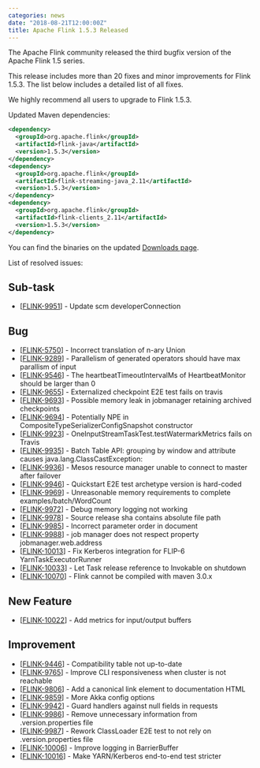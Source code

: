 ```yaml
---
categories: news
date: "2018-08-21T12:00:00Z"
title: Apache Flink 1.5.3 Released
---
```


The Apache Flink community released the third bugfix version of the Apache Flink 1.5 series.

This release includes more than 20 fixes and minor improvements for Flink 1.5.3. The list below includes a detailed list of all fixes.

We highly recommend all users to upgrade to Flink 1.5.3.

Updated Maven dependencies:

```xml
<dependency>
  <groupId>org.apache.flink</groupId>
  <artifactId>flink-java</artifactId>
  <version>1.5.3</version>
</dependency>
<dependency>
  <groupId>org.apache.flink</groupId>
  <artifactId>flink-streaming-java_2.11</artifactId>
  <version>1.5.3</version>
</dependency>
<dependency>
  <groupId>org.apache.flink</groupId>
  <artifactId>flink-clients_2.11</artifactId>
  <version>1.5.3</version>
</dependency>
```

You can find the binaries on the updated [Downloads page](http://flink.apache.org/downloads.html).

List of resolved issues:

<h2>        Sub-task
</h2>
<ul>
<li>[<a href='https://issues.apache.org/jira/browse/FLINK-9951'>FLINK-9951</a>] -         Update scm developerConnection
</li>
</ul>
        
<h2>        Bug
</h2>
<ul>
<li>[<a href='https://issues.apache.org/jira/browse/FLINK-5750'>FLINK-5750</a>] -         Incorrect translation of n-ary Union
</li>
<li>[<a href='https://issues.apache.org/jira/browse/FLINK-9289'>FLINK-9289</a>] -         Parallelism of generated operators should have max parallism of input
</li>
<li>[<a href='https://issues.apache.org/jira/browse/FLINK-9546'>FLINK-9546</a>] -         The heartbeatTimeoutIntervalMs of HeartbeatMonitor should be larger than 0
</li>
<li>[<a href='https://issues.apache.org/jira/browse/FLINK-9655'>FLINK-9655</a>] -         Externalized checkpoint E2E test fails on travis
</li>
<li>[<a href='https://issues.apache.org/jira/browse/FLINK-9693'>FLINK-9693</a>] -         Possible memory leak in jobmanager retaining archived checkpoints
</li>
<li>[<a href='https://issues.apache.org/jira/browse/FLINK-9694'>FLINK-9694</a>] -         Potentially NPE in CompositeTypeSerializerConfigSnapshot constructor
</li>
<li>[<a href='https://issues.apache.org/jira/browse/FLINK-9923'>FLINK-9923</a>] -         OneInputStreamTaskTest.testWatermarkMetrics fails on Travis
</li>
<li>[<a href='https://issues.apache.org/jira/browse/FLINK-9935'>FLINK-9935</a>] -         Batch Table API: grouping by window and attribute causes java.lang.ClassCastException:
</li>
<li>[<a href='https://issues.apache.org/jira/browse/FLINK-9936'>FLINK-9936</a>] -         Mesos resource manager unable to connect to master after failover
</li>
<li>[<a href='https://issues.apache.org/jira/browse/FLINK-9946'>FLINK-9946</a>] -         Quickstart E2E test archetype version is hard-coded
</li>
<li>[<a href='https://issues.apache.org/jira/browse/FLINK-9969'>FLINK-9969</a>] -         Unreasonable memory requirements to complete examples/batch/WordCount
</li>
<li>[<a href='https://issues.apache.org/jira/browse/FLINK-9972'>FLINK-9972</a>] -         Debug memory logging not working 
</li>
<li>[<a href='https://issues.apache.org/jira/browse/FLINK-9978'>FLINK-9978</a>] -         Source release sha contains absolute file path
</li>
<li>[<a href='https://issues.apache.org/jira/browse/FLINK-9985'>FLINK-9985</a>] -         Incorrect parameter order in document
</li>
<li>[<a href='https://issues.apache.org/jira/browse/FLINK-9988'>FLINK-9988</a>] -           job manager does not respect property jobmanager.web.address
</li>
<li>[<a href='https://issues.apache.org/jira/browse/FLINK-10013'>FLINK-10013</a>] -         Fix Kerberos integration for FLIP-6 YarnTaskExecutorRunner 
</li>
<li>[<a href='https://issues.apache.org/jira/browse/FLINK-10033'>FLINK-10033</a>] -         Let Task release reference to Invokable on shutdown
</li>
<li>[<a href='https://issues.apache.org/jira/browse/FLINK-10070'>FLINK-10070</a>] -         Flink cannot be compiled with maven 3.0.x
</li>
</ul>
        
<h2>        New Feature
</h2>
<ul>
<li>[<a href='https://issues.apache.org/jira/browse/FLINK-10022'>FLINK-10022</a>] -         Add metrics for input/output buffers
</li>
</ul>
        
<h2>        Improvement
</h2>
<ul>
<li>[<a href='https://issues.apache.org/jira/browse/FLINK-9446'>FLINK-9446</a>] -         Compatibility table not up-to-date
</li>
<li>[<a href='https://issues.apache.org/jira/browse/FLINK-9765'>FLINK-9765</a>] -         Improve CLI responsiveness when cluster is not reachable
</li>
<li>[<a href='https://issues.apache.org/jira/browse/FLINK-9806'>FLINK-9806</a>] -         Add a canonical link element to documentation HTML
</li>
<li>[<a href='https://issues.apache.org/jira/browse/FLINK-9859'>FLINK-9859</a>] -         More Akka config options
</li>
<li>[<a href='https://issues.apache.org/jira/browse/FLINK-9942'>FLINK-9942</a>] -         Guard handlers against null fields in requests
</li>
<li>[<a href='https://issues.apache.org/jira/browse/FLINK-9986'>FLINK-9986</a>] -         Remove unnecessary information from .version.properties file
</li>
<li>[<a href='https://issues.apache.org/jira/browse/FLINK-9987'>FLINK-9987</a>] -         Rework ClassLoader E2E test to not rely on .version.properties file
</li>
<li>[<a href='https://issues.apache.org/jira/browse/FLINK-10006'>FLINK-10006</a>] -         Improve logging in BarrierBuffer
</li>
<li>[<a href='https://issues.apache.org/jira/browse/FLINK-10016'>FLINK-10016</a>] -         Make YARN/Kerberos end-to-end test stricter
</li>
</ul>
